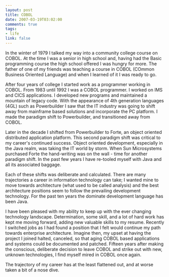 ```yaml
--- 
layout: post
title: COBOL
date: 2007-03-19T03:02:00
comments: true
tags:
- life
link: false
---
```

In the winter of 1979 I talked my way into a community college course on COBOL. At the time I was a senior in high school and, having had the Basic programming course the high school offered I was hungry for more. The father of one of my  friends was teaching a course in COBOL (COmmon Business Oriented Language) and when I learned of it I was ready to go.

After four years of college I started work as a programmer working in COBOL. From 1983 until 1992 I was a COBOL programmer. I worked on IMS and CICS applications. I developed new programs and maintained a mountain of legacy code. With the appearance of 4th generation languages (4GL) such as Powerbuilder I saw that the IT industry was going to shift away from mainframe based solutions and incorporate the PC platform. I made the paradigm shift to Powerbuilder, and transitioned away from COBOL.

Later in the decade I shifted from Powerbuilder to Forte, an object oriented distributed application platform. This second paradigm shift was critical to my career's continued success. Object oriented development, especially in the Java realm, was taking the IT world by storm. When Sun Microsystems purchased Forte the hand-writing was on the wall - time for another paradigm shift. In the past few years I have re-tooled myself with Java and all its associated baggage.

Each of these shifts was deliberate and calculated. There are many trajectories a career in information technology can take; I wanted mine to move towards architecture (what used to be called analysis) and the best architecture positions seem to follow the prevailing development technology. For the past ten years the dominate development language has been Java.

I have been pleased with my ability to keep up with the ever changing technology landscape. Determination, some skill, and a lot of hard work has kept me moving forward, adding new valuable skills to my resume. Recently I switched jobs as I had found a position that I felt would continue my path towards enterprise architecture. Imagine then, my upset at having the project I joined halted, canceled, so that aging COBOL based applications and systems could be documented and patched. Fifteen years after making the conscious, deliberate decision to leave COBOL and strike out with new, unknown technologies, I find myself mired in COBOL once again.

The trajectory of my career has at the least flattened out, and at worse taken a bit of a nose dive.
